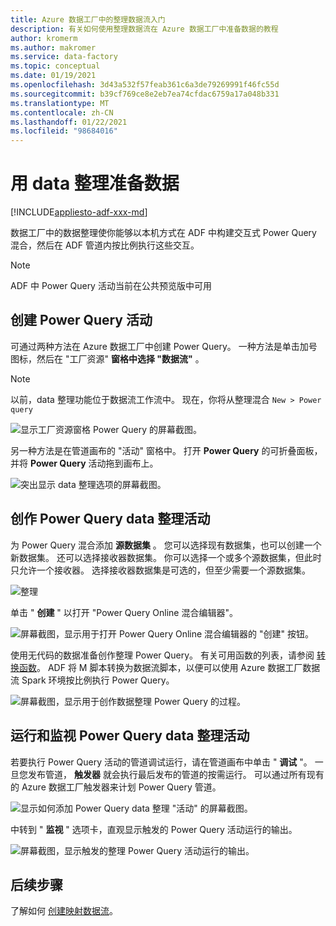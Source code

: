 ```yaml
---
title: Azure 数据工厂中的整理数据流入门
description: 有关如何使用整理数据流在 Azure 数据工厂中准备数据的教程
author: kromerm
ms.author: makromer
ms.service: data-factory
ms.topic: conceptual
ms.date: 01/19/2021
ms.openlocfilehash: 3d43a532f57feab361c6a3de79269991f46fc55d
ms.sourcegitcommit: b39cf769ce8e2eb7ea74cfdac6759a17a048b331
ms.translationtype: MT
ms.contentlocale: zh-CN
ms.lasthandoff: 01/22/2021
ms.locfileid: "98684016"
---
```

# <a name="prepare-data-with-data-wrangling"></a>用 data 整理准备数据

[!INCLUDE[appliesto-adf-xxx-md](includes/appliesto-adf-xxx-md.md)]

数据工厂中的数据整理使你能够以本机方式在 ADF 中构建交互式 Power Query 混合，然后在 ADF 管道内按比例执行这些交互。

> [!NOTE]
> ADF 中 Power Query 活动当前在公共预览版中可用

## <a name="create-a-power-query-activity"></a>创建 Power Query 活动

可通过两种方法在 Azure 数据工厂中创建 Power Query。 一种方法是单击加号图标，然后在 "工厂资源" **窗格中选择 "数据流"** 。

> [!NOTE]
> 以前，data 整理功能位于数据流工作流中。 现在，你将从整理混合 ```New > Power query```

![显示工厂资源窗格 Power Query 的屏幕截图。](media/data-flow/power-query-wrangling.png)

另一种方法是在管道画布的 "活动" 窗格中。 打开 **Power Query** 的可折叠面板，并将 **Power Query** 活动拖到画布上。

![突出显示 data 整理选项的屏幕截图。](media/data-flow/power-query-activity.png)

## <a name="author-a-power-query-data-wrangling-activity"></a>创作 Power Query data 整理活动

为 Power Query 混合添加 **源数据集** 。 您可以选择现有数据集，也可以创建一个新数据集。 还可以选择接收器数据集。 你可以选择一个或多个源数据集，但此时只允许一个接收器。 选择接收器数据集是可选的，但至少需要一个源数据集。

![整理](media/wrangling-data-flow/tutorial4.png)

单击 " **创建** " 以打开 "Power Query Online 混合编辑器"。

![屏幕截图，显示用于打开 Power Query Online 混合编辑器的 "创建" 按钮。](media/wrangling-data-flow/tutorial5.png)

使用无代码的数据准备创作整理 Power Query。 有关可用函数的列表，请参阅 [转换函数](wrangling-functions.md)。 ADF 将 M 脚本转换为数据流脚本，以便可以使用 Azure 数据工厂数据流 Spark 环境按比例执行 Power Query。

![屏幕截图，显示用于创作数据整理 Power Query 的过程。](media/wrangling-data-flow/tutorial6.png)

## <a name="running-and-monitoring-a-power-query-data-wrangling-activity"></a>运行和监视 Power Query data 整理活动

若要执行 Power Query 活动的管道调试运行，请在管道画布中单击 " **调试** "。 一旦您发布管道， **触发器** 就会执行最后发布的管道的按需运行。 可以通过所有现有的 Azure 数据工厂触发器来计划 Power Query 管道。

![显示如何添加 Power Query data 整理 "活动" 的屏幕截图。](media/wrangling-data-flow/tutorial3.png)

中转到 " **监视** " 选项卡，直观显示触发的 Power Query 活动运行的输出。

![屏幕截图，显示触发的整理 Power Query 活动运行的输出。](media/wrangling-data-flow/tutorial2.png)

## <a name="next-steps"></a>后续步骤

了解如何 [创建映射数据流](tutorial-data-flow.md)。

